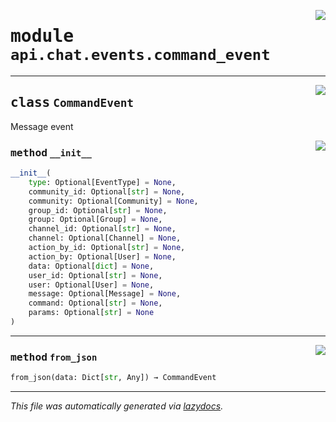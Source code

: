 <!-- markdownlint-disable -->

<a href="../../../src/switch/api/chat/events/command_event.py#L0"><img align="right" src="https://img.shields.io/badge/-source-cccccc?style=flat-square"/></a>

# <kbd>module</kbd> `api.chat.events.command_event`






---

<a href="../../../src/switch/api/chat/events/command_event.py#L13"><img align="right" src="https://img.shields.io/badge/-source-cccccc?style=flat-square"/></a>

## <kbd>class</kbd> `CommandEvent`
Message event 

<a href="../../../src/switch/api/chat/events/command_event.py#L16"><img align="right" src="https://img.shields.io/badge/-source-cccccc?style=flat-square"/></a>

### <kbd>method</kbd> `__init__`

```python
__init__(
    type: Optional[EventType] = None,
    community_id: Optional[str] = None,
    community: Optional[Community] = None,
    group_id: Optional[str] = None,
    group: Optional[Group] = None,
    channel_id: Optional[str] = None,
    channel: Optional[Channel] = None,
    action_by_id: Optional[str] = None,
    action_by: Optional[User] = None,
    data: Optional[dict] = None,
    user_id: Optional[str] = None,
    user: Optional[User] = None,
    message: Optional[Message] = None,
    command: Optional[str] = None,
    params: Optional[str] = None
)
```








---

<a href="../../../src/switch/api/chat/events/command_event.py#L52"><img align="right" src="https://img.shields.io/badge/-source-cccccc?style=flat-square"/></a>

### <kbd>method</kbd> `from_json`

```python
from_json(data: Dict[str, Any]) → CommandEvent
```








---

_This file was automatically generated via [lazydocs](https://github.com/ml-tooling/lazydocs)._
